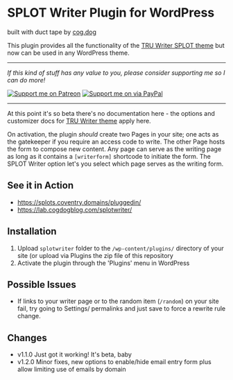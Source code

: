 # SPLOT Writer Plugin for WordPress
built with duct tape by [cog.dog](https://cog.dog)

This plugin provides all the functionality of the [TRU Writer SPLOT theme](http://github.com/cogdog/truwriter) but now can be used in any WordPress theme.

-----
*If this kind of stuff has any value to you, please consider supporting me so I can do more!*

[![Support me on Patreon](http://cogdog.github.io/images/badge-patreon.png)](https://patreon.com/cogdog) [![Support me on via PayPal](http://cogdog.github.io/images/badge-paypal.png)](https://paypal.me/cogdog)

----- 

At this point it's so beta there's no documentation here - the options and customizer docs for [TRU Writer  theme](http://github.com/cogdog/truwriter) apply here.

On activation, the plugin *should* create two Pages in your site; one acts as the gatekeeper if you require an access code to write. The other Page hosts the form to compose new content. Any page can serve as the writing page as long as it contains a `[writerform]` shortcode to initiate the form. The SPLOT Writer option let's you select which page serves as the writing form.


## See it in Action

* https://splots.coventry.domains/pluggedin/
* https://lab.cogdogblog.com/splotwriter/


## Installation

1. Upload `splotwriter` folder to the `/wp-content/plugins/` directory of your site (or upload via Plugins the zip file of this repository
2. Activate the plugin through the 'Plugins' menu in WordPress

## Possible Issues

* If links to your writer page or to the random item (`/random`) on your site fail, try going to Settings/ permalinks and just save to force a rewrite rule change.


## Changes

* v1.1.0 Just got it working! It's beta, baby
* v1.2.0 Minor fixes, new options to enable/hide email entry form plus allow limiting use of emails by domain
